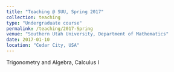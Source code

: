 ```yaml
---
title: "Teaching @ SUU, Spring 2017"
collection: teaching
type: "Undergraduate course"
permalink: /teaching/2017-Spring
venue: "Southern Utah University, Department of Mathematics"
date: 2017-01-10
location: "Cedar City, USA"
---
```


Trigonometry and Algebra,  Calculus I

